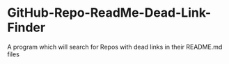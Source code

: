 # GitHub-Repo-ReadMe-Dead-Link-Finder
A program which will search for Repos with dead links in their README.md files
